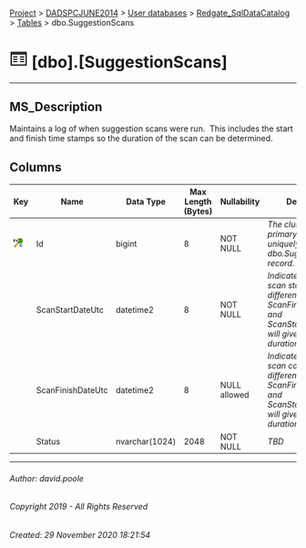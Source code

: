 #### 

[Project](../../../../readme.md) > [DADSPCJUNE2014](../../../readme.md) > [User databases](../../readme.md) > [Redgate_SqlDataCatalog](../readme.md) > [Tables](Tables.md) > dbo.SuggestionScans

# ![Tables](../../../../Images/Table32.png) [dbo].[SuggestionScans]

---

## <a name="#description"></a>MS_Description

Maintains a log of when suggestion scans were run.  This includes the start and finish time stamps so the duration of the scan can be determined.

## <a name="#columns"></a>Columns

| Key | Name | Data Type | Max Length (Bytes) | Nullability | Description |
|---|---|---|---|---|---|
| [![Cluster Primary Key PK_SuggestionScans: Id](../../../../Images/pkcluster.png)](#indexes) | Id | bigint | 8 | NOT NULL | _The clustered primary key that uniquely identifies the dbo.SuggestionScans record._ |
|  | ScanStartDateUtc | datetime2 | 8 | NOT NULL | _Indicates when a scan started. The difference between ScanFinishDateUtc and ScanStartDateUtc will give you the duration of a scan._ |
|  | ScanFinishDateUtc | datetime2 | 8 | NULL allowed | _Indicates when a scan completed. The difference between ScanFinishDateUtc and ScanStartDateUtc will give you the duration of a scan._ |
|  | Status | nvarchar(1024) | 2048 | NOT NULL | _TBD_ |


---

###### Author:  david.poole

###### Copyright 2019 - All Rights Reserved

###### Created: 29 November 2020 18:21:54

